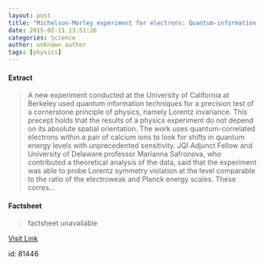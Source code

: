 ```yaml
---
layout: post
title: "Michelson-Morley experiment for electrons: Quantum-information techniques used to explore fundamental physics"
date: 2015-02-11 13:51:26
categories: Science
author: unknown author
tags: [physics]
---
```



#### Extract
>A new experiment conducted at the University of California at Berkeley used quantum information techniques for a precision test of a cornerstone principle of physics, namely Lorentz invariance. This precept holds that the results of a physics experiment do not depend on its absolute spatial orientation. The work uses quantum-correlated electrons within a pair of calcium ions to look for shifts in quantum energy levels with unprecedented sensitivity. JQI Adjunct Fellow and University of Delaware professor Marianna Safronova, who contributed a theoretical analysis of the data, said that the experiment was able to probe Lorentz symmetry violation at the level comparable to the ratio of the electroweak and Planck energy scales. These corres...

#### Factsheet
>factsheet unavailable

[Visit Link](http://phys.org/news342867067.html)

id:   81446


